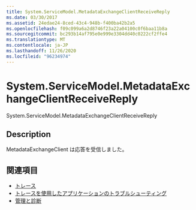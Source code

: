 ```yaml
---
title: System.ServiceModel.MetadataExchangeClientReceiveReply
ms.date: 03/30/2017
ms.assetid: 24edae24-8ced-43c4-948b-f400ba42b2a5
ms.openlocfilehash: f09c099a6a2d8746f23a22a04100c0f6baa11b8a
ms.sourcegitcommit: bc293b14af795e0e999e3304dd40c0222cf2ffe4
ms.translationtype: MT
ms.contentlocale: ja-JP
ms.lasthandoff: 11/26/2020
ms.locfileid: "96234974"
---
```

# <a name="systemservicemodelmetadataexchangeclientreceivereply"></a>System.ServiceModel.MetadataExchangeClientReceiveReply

System.ServiceModel.MetadataExchangeClientReceiveReply  
  
## <a name="description"></a>Description  

 MetadataExchangeClient は応答を受信しました。  
  
## <a name="see-also"></a>関連項目

- [トレース](index.md)
- [トレースを使用したアプリケーションのトラブルシューティング](using-tracing-to-troubleshoot-your-application.md)
- [管理と診断](../index.md)
